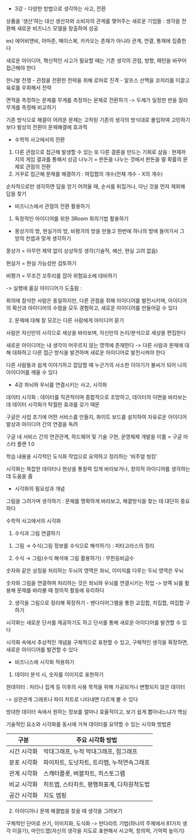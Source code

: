 * 3강 - 다양한 방법으로 생각하는 사고, 전환

상품을 ‘생산’하는 대신 생산자와 소비자의 관계를 맺어주는 새로운 기업들 : 생각을 전환해 새로운 비즈니스 모델을 창출하여 성공

ex) 에어비앤비, 아마존, 페이스북, 카카오는 존재가 아니라 관계, 연결, 통제에 집중한다



새로운 아이디어, 혁신적인 사고가 필요할 때는 기존 생각의 관점, 방향, 패턴을 바꾸어 접근해야 한다



한니발 전쟁 - 관점을 전환한 전략을 취해 로마로 진격 - 알프스 산맥을 코끼리를 이끌고 육로를 우회해서 전략

면적을 측정하는 문제를 무게를 측정하는 문제로 전환하기 -> 두께가 일정한 판을 잘라 무게를 측정해 비교하기



기존 방식으로 해결이 어려운 문제는 고착된 기존의 생각의 방식대로 몰입하여 고민하기 보다 발상의 전환이 문제해결에 효과적



* 수학적 사고에서의 전환

1. 다른 관점으로 접근해 발생할 수 있는 또 다른 결론을 만드는 기회로 삼음 : 현재까지의 게임 결과를 통해서 상금 나누기 = 판돈을 나누는 것에서 판돈을 딸 확률의 문제로 관점의 전환
2. 거꾸로 접근해 문제를 해결하기 : 여집합의 개수(전체 개수 - X의 개수)

순차적으로만 생각하면 답을 얻기 어려울 때, 순서를 뒤집거나, 아닌 것을 먼저 제외해 답을 찾기



* 비즈니스에서 관점의 전환 활용하기

1. 독창적인 아이디어를 위한 3Room 회의기법 활용하기

- 몽상가의 방, 현실가의 방, 비평가의 방을 만들고 한번에 하나의 방에 들어가서 그 방의 컨셉과 맞게 생각하기

몽상가 = 아무런 제약 없이 상상하듯 생각(기술적, 예산, 현실 고려 없음)

현실가 = 현실 가능성만 검토하기

비평가 = 무조건 꼬투리를 잡아 위험요소에 대비하기

-> 실행에 옮길 아이디어가 도출됨 : 



회의에 참석한 사람은 동일하지만, 다른 관점을 취해 아이디어를 발전시키며, 아이디어의 확산과 아이디어의 수렴을 모두 경험하고, 새로운 아이디어를 만들어갈 수 있다



2. 문제에 대해 잘 모르는 다른 사람에게 아이디어 묻기

사람은 자신만의 시각으로 세상을 바라보며, 자신만의 논리/분석으로 세상을 편집한다

새로운 아이디어는 내 생각이 머무르지 않는 영역에 존재한다 -> 다른 사람과 문제에 대해 대화하고 다른 접근 방식을 발견하며 새로운 아이디어로 발전시켜야 한다



다른 사람들과 쉽게 이야기하고 잡담할 때 누군가의 사소한 이야기가 불씨가 되어 나의 아이디어를 깨울 수 있다



* 4강 좌뇌와 우뇌를 연결시키는 사고, 시각화

데이터 시각화 : 데이터를 직관적이며 종합적으로 조망하고, 데이터의 이면을 바라보는데 데이터 시각화가 탁월한 효과를 갖기 때문



구글은 사업 초기에 어떤 서비스를 만들지, 화이트 보드를 설치하여 자유로운 아이디어 발상과 아이디어 간의 연결을 독려

구글 내 서비스 간의 연관관계, 하드웨어 및 기술 구현, 운영체제 개발을 이룸 = 구글 마스터 플랜 1.0



 학습 내용을 시각적인 도식화 작업으로 요약하고 정리하는 '비주얼 씽킹'

시각화는 복잡한 데이터나 현상을 통찰력 있게 바라보거나, 창의적 아이디어를 생각하는데 도움을 줌 



* 시각화의 필요성과 개념

그림을 그려가며 생각하기 : 문제를 명확하게 바라보고, 해결방식을 찾는 데 대단히 중요하다



수학적 사고에서의 시각화

1. 수식과 그림 연결하기

1) 그림 → 수식(그림 정보를 수식으로 해석하기)  : 피타고라스의 정리

2) 수식 → 그림(수식 해석에 그림 활용하기) : 무한등비급수



숫자와 같은 상징을 처리하는 두뇌의 영역은 좌뇌, 이미지를 다루는 두뇌 영역은 우뇌

숫자와 그림을 연결하여 처리하는 것은 좌뇌와 우뇌를 연결시키는 작업 -> 양쪽 뇌를 활용해 문제를 바라볼 때 창의적 활동에 유리하다



2. 생각을 그림으로 정리해 확장하기 - 벤다이어그램을 통한 교집합, 차집합, 여집합 구하기



시각화는 새로운 단서를 제공하기도 하고 단서를 통해 새로운 아이디어를 발견할 수 있다

시각화 속에서 추상적인 개념을 구체적으로 표현할 수 있고, 구체적인 생각을 확장하면, 새로운 아이디어를 발견할 수 있다



* 비즈니스에 시각화 적용하기



1. 데이터 분석 시, 숫자를 이미지로 표현하기

원데이터 : 처리나 집계 등 이후의 사용 목적을 위해 가공되거나 변형되지 않은 데이터

-> 상관관계 그래프나 파이 차트로 나타내면 다르게 볼 수 있다



방대한 데이터 속에서 원하는 정보를 얼마나 효율적이고, 보기 쉽게 뽑아내느냐가 핵심

기술적인 요소와 시각화를 동시에 거쳐 데이터를 요약할 수 있는 시각화 방법론



| 구분        | 주요 시각화 방법                           |
| ----------- | ------------------------------------------ |
| 시간 시각화 | 막대그래프, 누적 막대그래프, 점그래프      |
| 분포 시각화 | 파이차트, 도넛차트, 트리맵, 누적연속그래프 |
| 관계 시각화 | 스캐터플롯, 버블차트, 히스토그램           |
| 비교 시각화 | 히트맵, 스타차트, 평행좌표계, 다차원척도법 |
| 공간 시각화 | 지도 맵핑                                  |



2. 아이디어나 문제 해결법을 찾을 때 생각을 그려보기

구체적인 단어로 쓰기, 이미지화, 도식화 -> 만다라트 기법(하나의 주제에서 81가지 생각 이끌기), 마인드맵(자신의 생각을 지도로 표현해서 사고력, 창의력, 기억력 높이기)
